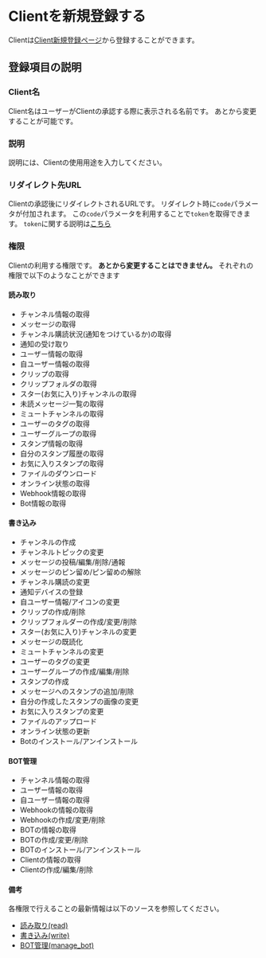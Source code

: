 # Clientを新規登録する
Clientは[Client新規登録ページ](/clients/create)から登録することができます。

## 登録項目の説明

### Client名

Client名はユーザーがClientの承認する際に表示される名前です。
あとから変更することが可能です。

### 説明

説明には、Clientの使用用途を入力してください。

### リダイレクト先URL

Clientの承認後にリダイレクトされるURLです。
リダイレクト時に`code`パラメータが付加されます。
この`code`パラメータを利用することで`token`を取得できます。
`token`に関する説明は[こちら](/docs/client/page)

### 権限

Clientの利用する権限です。
**あとから変更することはできません。**
それぞれの権限で以下のようなことができます

#### 読み取り
+ チャンネル情報の取得
+ メッセージの取得
+ チャンネル購読状況(通知をつけているか)の取得
+ 通知の受け取り
+ ユーザー情報の取得
+ 自ユーザー情報の取得
+ クリップの取得
+ クリップフォルダの取得
+ スター(お気に入り)チャンネルの取得
+ 未読メッセージ一覧の取得
+ ミュートチャンネルの取得
+ ユーザーのタグの取得
+ ユーザーグループの取得
+ スタンプ情報の取得
+ 自分のスタンプ履歴の取得
+ お気に入りスタンプの取得
+ ファイルのダウンロード
+ オンライン状態の取得
+ Webhook情報の取得
+ Bot情報の取得

#### 書き込み
+ チャンネルの作成
+ チャンネルトピックの変更
+ メッセージの投稿/編集/削除/通報
+ メッセージのピン留め/ピン留めの解除
+ チャンネル購読の変更
+ 通知デバイスの登録
+ 自ユーザー情報/アイコンの変更
+ クリップの作成/削除
+ クリップフォルダーの作成/変更/削除
+ スター(お気に入り)チャンネルの変更
+ メッセージの既読化
+ ミュートチャンネルの変更
+ ユーザーのタグの変更
+ ユーザーグループの作成/編集/削除
+ スタンプの作成
+ メッセージへのスタンプの追加/削除
+ 自分の作成したスタンプの画像の変更
+ お気に入りスタンプの変更
+ ファイルのアップロード
+ オンライン状態の更新
+ Botのインストール/アンインストール

#### BOT管理
+ チャンネル情報の取得
+ ユーザー情報の取得
+ 自ユーザー情報の取得
+ Webhookの情報の取得
+ Webhookの作成/変更/削除
+ BOTの情報の取得
+ BOTの作成/変更/削除
+ BOTのインストール/アンインストール
+ Clientの情報の取得
+ Clientの作成/編集/削除

#### 備考
各権限で行えることの最新情報は以下のソースを参照してください。
+ [読み取り(read)](https://github.com/traPtitech/traQ/blob/master/service/rbac/role/read.go)
+ [書き込み(write)](https://github.com/traPtitech/traQ/blob/master/service/rbac/role/write.go)
+ [BOT管理(manage_bot)](https://github.com/traPtitech/traQ/blob/master/service/rbac/role/manage_bot.go)
